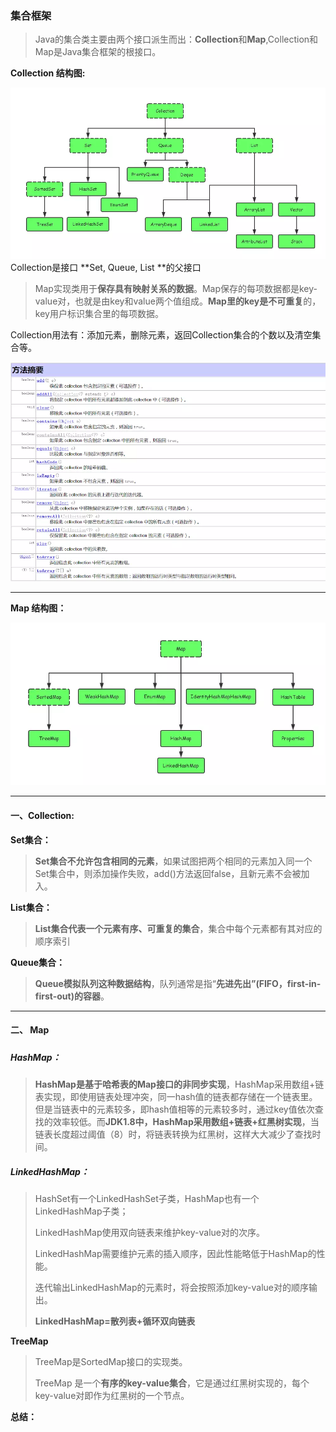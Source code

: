 ### 集合框架

> Java的集合类主要由两个接口派生而出：**Collection**和**Map**,Collection和Map是Java集合框架的根接口。

**Collection 结构图:**

![](/assets/collection.webp)Collection是接口 **Set, Queue, List **的父接口

> Map实现类用于**保存具有映射关系的数据**。Map保存的每项数据都是key-value对，也就是由key和value两个值组成。**Map里的key是不可重复**的，key用户标识集合里的每项数据。

Collection用法有：添加元素，删除元素，返回Collection集合的个数以及清空集合等。

![](/assets/collect方法.webp)

---

**Map 结构图：**

![](/assets/map.webp)

---

#### 一、Collection:



**Set集合：**

> **Set集合不允许包含相同的元素**，如果试图把两个相同的元素加入同一个Set集合中，则添加操作失败，add\(\)方法返回false，且新元素不会被加入。

**List集合：**

> **List集合代表一个元素有序、可重复的集合**，集合中每个元素都有其对应的顺序索引

**Queue集合：**

> **Queue模拟队列这种数据结构**，队列通常是指“**先进先出”\(FIFO，first-in-first-out\)的容器**。

---

#### 二、 Map

##### 

##### HashMap：

> **HashMap是基于哈希表的Map接口的非同步实现**，HashMap采用数组+链表实现，即使用链表处理冲突，同一hash值的链表都存储在一个链表里。但是当链表中的元素较多，即hash值相等的元素较多时，通过key值依次查找的效率较低。而**JDK1.8中，HashMap采用数组+链表+红黑树实现**，当链表长度超过阈值（8）时，将链表转换为红黑树，这样大大减少了查找时间。

##### LinkedHashMap：

> HashSet有一个LinkedHashSet子类，HashMap也有一个LinkedHashMap子类；
>
> LinkedHashMap使用双向链表来维护key-value对的次序。
>
> LinkedHashMap需要维护元素的插入顺序，因此性能略低于HashMap的性能。
>
> 迭代输出LinkedHashMap的元素时，将会按照添加key-value对的顺序输出。
>
> **LinkedHashMap=散列表+循环双向链表**

**TreeMap**

> TreeMap是SortedMap接口的实现类。
>
> TreeMap 是一个**有序的key-value集合**，它是通过红黑树实现的，每个key-value对即作为红黑树的一个节点。



**总结：**


